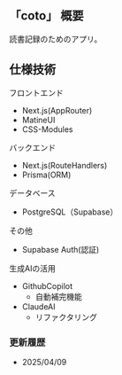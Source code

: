 ## 「coto」 概要

読書記録のためのアプリ。

## 仕様技術

フロントエンド
- Next.js(AppRouter)
- MatineUI
- CSS-Modules

バックエンド
- Next.js(RouteHandlers)
- Prisma(ORM)

データベース
- PostgreSQL（Supabase）

その他
- Supabase Auth(認証)

生成AIの活用
- GithubCopilot
    - 自動補完機能
- ClaudeAI
    - リファクタリング

### 更新履歴
- 2025/04/09
